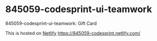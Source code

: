 # 845059-codesprint-ui-teamwork
845059-codesprint-ui-teamwork: Gift Card

This is hosted on [Netlify](https://845059-codesprint.netlify.com/)
https://845059-codesprint.netlify.com/
